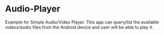 # Audio-Player

Example for Simple Audio/Video Player. This app can query/list the available videos/audio files from the Android device and user will be able to play it.
